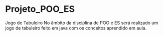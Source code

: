 # Projeto_POO_ES
Jogo de Tabuleiro
No âmbito da disciplina de POO e ES será realizado um jogo de tabuleiro feito em java com os conceitos aprendido em aula.
